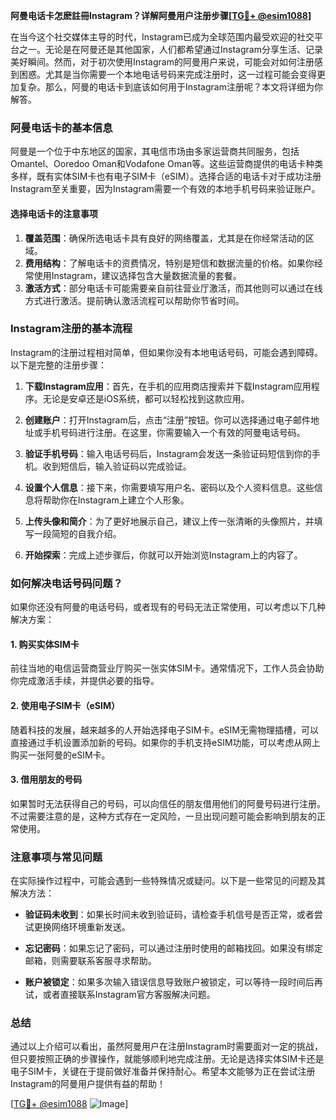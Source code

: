 **阿曼电话卡怎麽註冊Instagram？详解阿曼用户注册步骤[[TG💪+ @esim1088](https://t.me/s/esim1088)]**

在当今这个社交媒体主导的时代，Instagram已成为全球范围内最受欢迎的社交平台之一。无论是在阿曼还是其他国家，人们都希望通过Instagram分享生活、记录美好瞬间。然而，对于初次使用Instagram的阿曼用户来说，可能会对如何注册感到困惑。尤其是当你需要一个本地电话号码来完成注册时，这一过程可能会变得更加复杂。那么，阿曼的电话卡到底该如何用于Instagram注册呢？本文将详细为你解答。

### 阿曼电话卡的基本信息

阿曼是一个位于中东地区的国家，其电信市场由多家运营商共同服务，包括Omantel、Ooredoo Oman和Vodafone Oman等。这些运营商提供的电话卡种类多样，既有实体SIM卡也有电子SIM卡（eSIM）。选择合适的电话卡对于成功注册Instagram至关重要，因为Instagram需要一个有效的本地手机号码来验证账户。

#### 选择电话卡的注意事项

1. **覆盖范围**：确保所选电话卡具有良好的网络覆盖，尤其是在你经常活动的区域。
2. **费用结构**：了解电话卡的资费情况，特别是短信和数据流量的价格。如果你经常使用Instagram，建议选择包含大量数据流量的套餐。
3. **激活方式**：部分电话卡可能需要亲自前往营业厅激活，而其他则可以通过在线方式进行激活。提前确认激活流程可以帮助你节省时间。

### Instagram注册的基本流程

Instagram的注册过程相对简单，但如果你没有本地电话号码，可能会遇到障碍。以下是完整的注册步骤：

1. **下载Instagram应用**：首先，在手机的应用商店搜索并下载Instagram应用程序。无论是安卓还是iOS系统，都可以轻松找到这款应用。

2. **创建账户**：打开Instagram后，点击“注册”按钮。你可以选择通过电子邮件地址或手机号码进行注册。在这里，你需要输入一个有效的阿曼电话号码。

3. **验证手机号码**：输入电话号码后，Instagram会发送一条验证码短信到你的手机。收到短信后，输入验证码以完成验证。

4. **设置个人信息**：接下来，你需要填写用户名、密码以及个人资料信息。这些信息将帮助你在Instagram上建立个人形象。

5. **上传头像和简介**：为了更好地展示自己，建议上传一张清晰的头像照片，并填写一段简短的自我介绍。

6. **开始探索**：完成上述步骤后，你就可以开始浏览Instagram上的内容了。

### 如何解决电话号码问题？

如果你还没有阿曼的电话号码，或者现有的号码无法正常使用，可以考虑以下几种解决方案：

#### 1. 购买实体SIM卡

前往当地的电信运营商营业厅购买一张实体SIM卡。通常情况下，工作人员会协助你完成激活手续，并提供必要的指导。

#### 2. 使用电子SIM卡（eSIM）

随着科技的发展，越来越多的人开始选择电子SIM卡。eSIM无需物理插槽，可以直接通过手机设置添加新的号码。如果你的手机支持eSIM功能，可以考虑从网上购买一张阿曼的eSIM卡。

#### 3. 借用朋友的号码

如果暂时无法获得自己的号码，可以向信任的朋友借用他们的阿曼号码进行注册。不过需要注意的是，这种方式存在一定风险，一旦出现问题可能会影响到朋友的正常使用。

### 注意事项与常见问题

在实际操作过程中，可能会遇到一些特殊情况或疑问。以下是一些常见的问题及其解决方法：

- **验证码未收到**：如果长时间未收到验证码，请检查手机信号是否正常，或者尝试更换网络环境重新发送。
  
- **忘记密码**：如果忘记了密码，可以通过注册时使用的邮箱找回。如果没有绑定邮箱，则需要联系客服寻求帮助。

- **账户被锁定**：如果多次输入错误信息导致账户被锁定，可以等待一段时间后再试，或者直接联系Instagram官方客服解决问题。

### 总结

通过以上介绍可以看出，虽然阿曼用户在注册Instagram时需要面对一定的挑战，但只要按照正确的步骤操作，就能够顺利地完成注册。无论是选择实体SIM卡还是电子SIM卡，关键在于提前做好准备并保持耐心。希望本文能够为正在尝试注册Instagram的阿曼用户提供有益的帮助！

[[TG💪+ @esim1088](https://t.me/s/esim1088) ![Image](https://i.postimg.cc/4NQfJmqS/Snipaste-2025-05-13-00-14-12.png)]